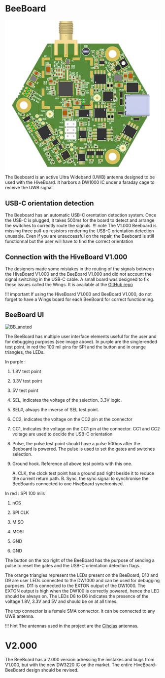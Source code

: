 # BeeBoard 
![Figure BeeBoard](img/BB_plain_V1.PNG)
The Beeboard is an active Ultra Wideband (UWB) antenna designed to be used with the HiveBoard. It harbors a DW1000 IC under a faraday cage
to receive the UWB signal. 

## USB-C orientation detection
The Beeboard has an automatic USB-C orentation detection system. Once the USB-C is plugged, it takes 500ms for the
board to detect and arrange the switches to correctly route the signals. 
!!! note 
    The V1.000 Beeboard is missing three pull-up resistors rendering the USB-C orientation detection unusable.
    Even if you are unsuccessful on the repair, the Beeboard is still functionnal but the user will have to find the correct orientation

## Connection with the HiveBoard V1.000
The designers made some mistakes in the routing of the signals between the HiveBoard V1.000 and the BeeBoard V1.000 and did not account
the signal switching in the USB-C cable. A small board was designed to fix these issues called the Wings. It is available at the [GitHub repo](https://www.github.com/swarmus/electrical)

!!! important
    If using the HiveBoard V1.000 and BeeBoard V1.000, do not forget to have a Wings board for each BeeBoard for correct functionning.

## BeeBoard UI
![BB_anoted](img/BB_UI.png)

The BeeBoard has multiple user interface elements useful for the user and for debugging purposes (see image above).
In purple are the single-ended test point, in red the 100 mil pins for SPI and the button and in orange triangles, the LEDs.

In purple : 

1. 1.8V test point

2. 3.3V test point

3. 5V test point

4. SEL, indicates the voltage of the selection. 3.3V logic.

5. SEL#, always the inverse of SEL test point.

6. CC2, indicates the voltage on the CC2 pin at the connector

7. CC1, indicates the voltage on the CC1 pin at the connector. CC1 and CC2 voltage are used to decide the USB-C orientation

8. Pulse, the pulse test point should have a pulse 500ms after the Beeboard is powered. The pulse is used to set the gates and switches selection.

9. Ground hook. Reference all above test points with this one.

    A. CLK, the clock test point has a ground pad right beside it to reduce the current return path.
    B. Sync, the sync signal to synchronise the BeeBoards connected to one HiveBoard synchronised.

In red : SPI 100 mils

1. nCS
2. SPI CLK

3. MISO

4. MOSI

5. GND

6. GND

The button on the top right of the BeeBoard has the purpose of sending a pulse to reset the gates and the USB-C orientation detection flags.

The orange triangles represent the LEDs present on the BeeBoard, D10 and D9 are user LEDs connected to the DW1000 and can be used for debugging purposes.
D11 is connected to the EXTON output of the DW1000. The EXTON output is high when the DW100 is correctly powered, hence the LED should be always on.
The LEDs D8 to D6 indicates the presence of the voltage 1.8V, 3.3V and 5V and should be on at all times.

The top connector is a female SMA connector. It can be connected to any UWB antenna. 

!!! hint
    The antennas used in the project are the [Ciholas](https://www.ciholas.com/) antennas.

# V2.000
The BeeBoard has a 2.000 version adressing the mistakes and bugs from V1.000, but with the new DW3220 IC on the market. The entire HiveBoard-BeeBoard design should be revised.
